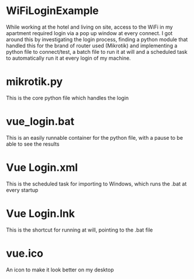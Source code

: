 # WiFiLoginExample
While working at the hotel and living on site, access to the WiFi in my apartment required login via a pop up window at every connect.
I got around this by investigating the login process, finding a python module that handled this for the brand of router used (Mikrotik) and implementing a python file to connect/test, a batch file to run it at will and a scheduled task to automatically run it at every login of my machine.

# mikrotik.py
This is the core python file which handles the login

# vue_login.bat
This is an easily runnable container for the python file, with a pause to be able to see the results

# Vue Login.xml
This is the scheduled task for importing to Windows, which runs the .bat at every startup

# Vue Login.lnk
This is the shortcut for running at will, pointing to the .bat file

# vue.ico
An icon to make it look better on my desktop
